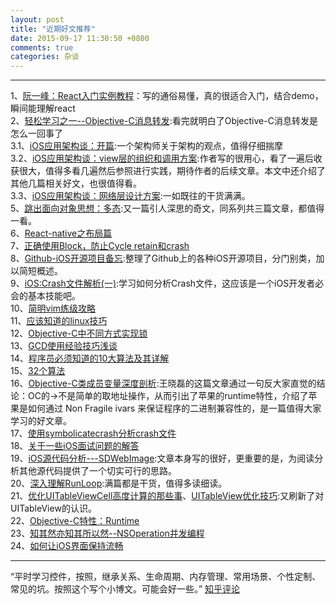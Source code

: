 ```yaml
---
layout: post
title: "近期好文推荐"
date: 2015-09-17 11:30:50 +0800
comments: true  
categories: 杂谈
---
```

---
1、[阮一峰：React入门实例教程](http://www.ruanyifeng.com/blog/2015/03/react.html)：写的通俗易懂，真的很适合入门，结合demo，瞬间能理解react  
2、[轻松学习之一--Objective-C消息转发](http://www.jianshu.com/p/1bde36ad9938):看完就明白了Objective-C消息转发是怎么一回事了  
3.1、[iOS应用架构谈：开篇](http://casatwy.com/iosying-yong-jia-gou-tan-kai-pian.html):一个架构师关于架构的观点，值得仔细揣摩  
3.2、[iOS应用架构谈：view层的组织和调用方案](http://casatwy.com/iosying-yong-jia-gou-tan-viewceng-de-zu-zhi-he-diao-yong-fang-an.html):作者写的很用心，看了一遍后收获很大，值得多看几遍然后参照进行实践，期待作者的后续文章。本文中还介绍了其他几篇相关好文，也很值得看。  
3.3、[iOS应用架构谈：网络层设计方案](http://casatwy.com/iosying-yong-jia-gou-tan-wang-luo-ceng-she-ji-fang-an.html):一如既往的干货满满。    
5、[跳出面向对象思想：多态](http://casatwy.com/tiao-chu-mian-xiang-dui-xiang-si-xiang-er-duo-tai.html):又一篇引人深思的奇文，同系列共三篇文章，都值得一看。  
6、[React-native之布局篇](https://github.com/tmallfe/tmallfe.github.io/issues/19)  
7、[正确使用Block，防止Cycle retain和crash](http://tanqisen.github.io/blog/2013/04/19/gcd-block-cycle-retain/)  
8、[Github-iOS开源项目备忘](http://github.ibireme.com/github/list/ios/#):整理了Github上的各种iOS开源项目，分门别类，加以简短概述。  
9、[iOS:Crash文件解析(一)](http://www.cnblogs.com/smileEvday/p/Crash1.html):学习如何分析Crash文件，这应该是一个iOS开发者必会的基本技能吧。  
10、[简明vim练级攻略](http://mp.weixin.qq.com/s?__biz=MjM5OTMxMzA4NQ==&mid=209275637&idx=2&sn=1b6e279e33a0e161ac94458808497eb2#rd)  
11、[应该知道的linux技巧](http://mp.weixin.qq.com/s?__biz=MjM5OTMxMzA4NQ==&mid=211813036&idx=2&sn=d41f2d6bb5af2b8646c7f6a78eb18318#rd)  
12、[Objective-C中不同方式实现锁](http://www.tanhao.me/pieces/643.html/)  
13、[GCD使用经验技巧浅谈](http://mp.weixin.qq.com/s?__biz=MjM5OTM0MzIwMQ==&mid=206035231&idx=5&sn=d31ab1f6c3577d8727054f52c8f66c4d#rd)  
14、[程序员必须知道的10大算法及其详解](http://mp.weixin.qq.com/s?__biz=MjM5OTM0MzIwMQ==&mid=206285714&idx=1&sn=7776a36992025c49b9d0173d444f7ce6#rd)  
15、[32个算法](http://mp.weixin.qq.com/s?__biz=MjM5OTM0MzIwMQ==&mid=206186721&idx=3&sn=31bda96beee96e4c76818ed96a1ecb72#rd)  
16、[Objective-C类成员变量深度剖析](http://mp.weixin.qq.com/s?__biz=MjM5NTIyNTUyMQ==&mid=206233994&idx=1&sn=1d3379abb1cec9306d40efc38910434e#rd):王晓磊的这篇文章通过一句反大家直觉的结论：OC的->不是简单的取地址操作，从而引出了苹果的runtime特性，介绍了苹果是如何通过 Non Fragile ivars 来保证程序的二进制兼容性的，是一篇值得大家学习的好文章。  
17、[使用symbolicatecrash分析crash文件](http://blog.csdn.net/u012703795/article/details/44806487)  
18、[关于一些iOS面试问题的解答](http://deltax.me/guan-yu-xie-ios-wen-ti-de-jie-da/)  
19、[iOS源代码分析---SDWebImage](http://deltax.me/ios-yuan-dai-ma-jie-xi-sdwebimage/):文章本身写的很好，更重要的是，为阅读分析其他源代码提供了一个切实可行的思路。    
20、[深入理解RunLoop](http://www.cocoachina.com/ios/20150601/11970.html#rd):满篇都是干货，值得多读细读。  
21、[优化UITableViewCell高度计算的那些事](http://blog.sunnyxx.com/2015/05/17/cell-height-calculation/)、[UITableView优化技巧](http://mp.weixin.qq.com/s?__biz=MjM5OTM0MzIwMQ==&mid=207223968&idx=1&sn=dbc82adf7e4891c9a94fb18e5b6973ee&scene=5#rd):又刷新了对UITableView的认识。    
22、[Objective-C特性：Runtime](http://mp.weixin.qq.com/s?__biz=MjM5OTM0MzIwMQ==&mid=208901553&idx=5&sn=0aeb4d0f21dec6bef3b540becd0c9683#rd)  
23、[知其然亦知其所以然--NSOperation并发编程](http://mp.weixin.qq.com/s?__biz=MjM5OTM0MzIwMQ==&mid=401333885&idx=3&sn=831a1289e0d2069d4326198c8a677818&scene=0#wechat_redirect)  
24、[如何让iOS界面保持流畅](http://mp.weixin.qq.com/s?__biz=MjM5OTM0MzIwMQ==&mid=401307836&idx=1&sn=d4105ac1560bac661d703c1b54ccce5e&scene=0#wechat_redirect)  

---  
“平时学习控件，按照，继承关系、生命周期、内存管理、常用场景、个性定制、常见的坑。按照这个写个小博文。可能会好一些。” [知乎评论](http://www.zhihu.com/question/28997860)